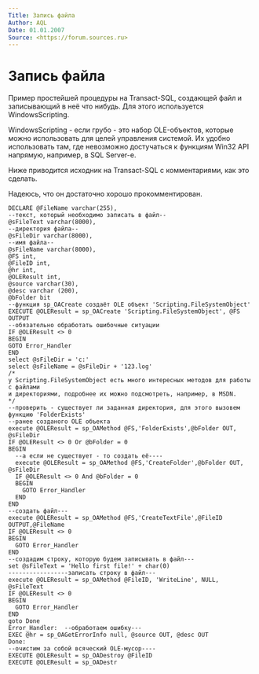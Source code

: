 ```yaml
---
Title: Запись файла
Author: AQL
Date: 01.01.2007
Source: <https://forum.sources.ru>
---
```



Запись файла
============

Пример простейшей процедуры на Transact-SQL, создающей файл и
записывающий в неё что нибудь. Для этого используется WindowsScripting.

WindowsScripting - если грубо - это набор OLE-объектов, которые можно
использовать для целей управления системой. Их удобно использовать там,
где невозможно достучаться к функциям Win32 API напрямую, например, в
SQL Server-е.

Ниже приводится исходник на Transact-SQL с комментариями, как это
сделать.

Надеюсь, что он достаточно хорошо прокомментирован.

    DECLARE @FileName varchar(255), 
    --текст, который необходимо записать в файл--
    @sFileText varchar(8000),
    --директория файла--
    @sFileDir varchar(8000),
    --имя файла--
    @sFileName varchar(8000),
    @FS int, 
    @FileID int, 
    @hr int,
    @OLEResult int, 
    @source varchar(30), 
    @desc varchar (200),
    @bFolder bit
    --функция sp_OACreate создаёт OLE объект 'Scripting.FileSystemObject'
    EXECUTE @OLEResult = sp_OACreate 'Scripting.FileSystemObject', @FS OUTPUT
    --обязательно обработать ошибочные ситуации
    IF @OLEResult <> 0 
    BEGIN
    GOTO Error_Handler
    END
    select @sFileDir = 'c:'
    select @sFileName = @sFileDir + '123.log'
    /*
    у Scripting.FileSystemObject есть много интересных методов для работы с файлами 
    и директориями, подробнее их можно подсмотреть, например, в MSDN.
    */
    --проверить - существует ли заданная директория, для этого вызовем функцию 'FolderExists'
    --ранее созданого OLE объекта
    execute @OLEResult = sp_OAMethod @FS,'FolderExists',@bFolder OUT, @sFileDir
    IF @OLEResult <> 0 Or @bFolder = 0
    BEGIN
      --а если не существует - то создать её----
      execute @OLEResult = sp_OAMethod @FS,'CreateFolder',@bFolder OUT, @sFileDir
      IF @OLEResult <> 0 And @bFolder = 0
      BEGIN
        GOTO Error_Handler    
      END
    END
    --создать файл---
    execute @OLEResult = sp_OAMethod @FS,'CreateTextFile',@FileID OUTPUT,@FileName
    IF @OLEResult <> 0 
    BEGIN
      GOTO Error_Handler
    END
    --создадим строку, которую будем записывать в файл---
    set @sFileText = 'Hello first file!' + char(0)
    -----------------записать строку в файл---
    execute @OLEResult = sp_OAMethod @FileID, 'WriteLine', NULL, @sFileText
    IF @OLEResult <> 0 
    BEGIN
      GOTO Error_Handler
    END
    goto Done
    Error_Handler:  --обработаем ошибку---
    EXEC @hr = sp_OAGetErrorInfo null, @source OUT, @desc OUT
    Done:    
    --очистим за собой всяческий OLE-мусор----
    EXECUTE @OLEResult = sp_OADestroy @FileID
    EXECUTE @OLEResult = sp_OADestr 


